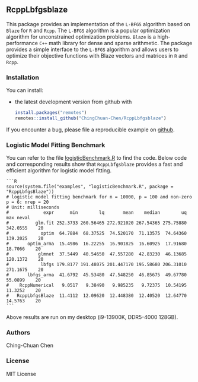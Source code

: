 ## RcppLbfgsblaze

This package provides an implementation of the `L-BFGS` algorithm based on `Blaze` for `R` and `Rcpp`. 
The `L-BFGS` algorithm is a popular optimization algorithm for unconstrained optimization problems. 
`Blaze` is a high-performance `C++` math library for dense and sparse arithmetic. 
The package provides a simple interface to the `L-BFGS` algorithm and allows users to optimize 
their objective functions with Blaze vectors and matrices in `R` and `Rcpp`.

### Installation

You can install:

* the latest development version from github with

    ```R
    install.packages("remotes")
    remotes::install_github("ChingChuan-Chen/RcppLbfgsblaze")
    ```

If you encounter a bug, please file a reproducible example on [github](https://github.com/ChingChuan-Chen/RcppLbfgsblaze/issues).

### Logistic Model Fitting Benchmark

You can refer to the file [logisticBenchmark.R](./inst/examples/logisticBenchmark.R) to find the code.
Below code and corresponding results show that `RcppLbfgsblaze` provides a fast and efficient algorithm for logistic model fitting.

    ```R
    source(system.file("examples", "logisticBenchmark.R", package = "RcppLbfgsBlaze"))
    # logistic model fitting benchmark for n = 10000, p = 100 and non-zero p = 6: nrep = 20
    # Unit: milliseconds
    #             expr      min        lq       mean    median        uq      max neval
    #          glm.fit 252.3733 260.56465 272.921020 267.54365 275.75880 342.0555    20
    #            optim  64.7884  68.37525  74.520170  71.13575  74.64360 139.2025    20
    #       optim_arma  15.4986  16.22255  16.901825  16.60925  17.91680  18.7066    20
    #           glmnet  37.5449  40.54650  47.557280  42.83230  46.13685 120.1372    20
    #            lbfgs 179.8177 191.48075 201.447170 195.58680 206.31010 271.1675    20
    #       lbfgs_arma  41.6792  45.53480  47.548250  46.85675  49.67780  55.0899    20
    #    RcppNumerical   9.0517   9.38490   9.985235   9.72375  10.54195  11.3252    20
    #   RcppLbfgsBlaze  11.4112  12.09620  12.448380  12.40520  12.64770  14.5763    20
    ```

Above results are run on my desktop (i9-13900K, DDR5-4000 128GB).

### Authors

Ching-Chuan Chen

### License

MIT License
